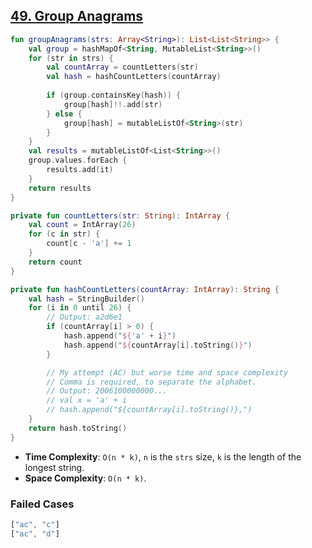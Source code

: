 ## [49. Group Anagrams](https://leetcode.com/problems/group-anagrams/)

```kotlin
fun groupAnagrams(strs: Array<String>): List<List<String>> {
    val group = hashMapOf<String, MutableList<String>>()
    for (str in strs) {
        val countArray = countLetters(str)
        val hash = hashCountLetters(countArray)
        
        if (group.containsKey(hash)) {
            group[hash]!!.add(str)
        } else {
            group[hash] = mutableListOf<String>(str)
        }
    }
    val results = mutableListOf<List<String>>()
    group.values.forEach {
        results.add(it)
    }
    return results
}

private fun countLetters(str: String): IntArray {
    val count = IntArray(26)
    for (c in str) {
        count[c - 'a'] += 1
    }
    return count
}

private fun hashCountLetters(countArray: IntArray): String {
    val hash = StringBuilder()
    for (i in 0 until 26) {
        // Output: a2d6e1
        if (countArray[i] > 0) {
            hash.append("${'a' + i}")
            hash.append("${countArray[i].toString()}")    
        }

        // My attempt (AC) but worse time and space complexity
        // Comma is required, to separate the alphabet.
        // Output: 2006100000000...
        // val x = 'a' + i
        // hash.append("${countArray[i].toString()},")
    }
    return hash.toString()
}
```

* **Time Complexity**: `O(n * k)`, `n` is the `strs` size, `k` is the length of the longest string.
* **Space Complexity**: `O(n * k)`.

### Failed Cases
```js
["ac", "c"]
["ac", "d"]
```